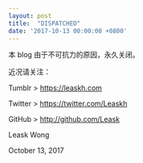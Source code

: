 ```yaml
---
layout: post
title:  "DISPATCHED"
date: '2017-10-13 00:00:00 +0800'
---
```


本 blog 由于不可抗力的原因，永久关闭。

近况请关注：

Tumblr > https://leaskh.com

Twitter > https://twitter.com/Leaskh

GitHub > http://github.com/Leask

Leask Wong

October 13, 2017
